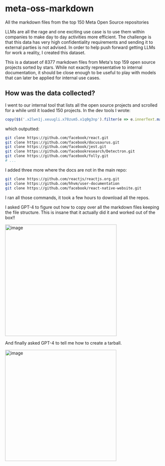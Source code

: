 # meta-oss-markdown
All the markdown files from the top 150 Meta Open Source repositories

LLMs are all the rage and one exciting use case is to use them within companies to make day to day activities more efficient. The challenge is that this data has very high confidentiality requirements and sending it to external parties is not advised. In order to help push forward getting LLMs for work a reality, I created this dataset.

This is a dataset of 8377 markdown files from Meta's top 159 open source projects sorted by stars. While not exactly representative to internal documentation, it should be close enough to be useful to play with models that can later be applied for internal use cases.

## How was the data collected?

I went to our internal tool that lists all the open source projects and scrolled for a while until it loaded 150 projects. In the dev tools I wrote:
```javascript
copy($$('.x2lwn1j.xeuugli.x78zum5.x1q0g3np').filter(e => e.innerText.match(/^[a-zA-Z0-9]+\n\/\n[a-zA-Z0-9]+$/)).map(e => 'git clone https://github.com/' + e.innerText.replace(/\n/g, '') + '.git').join('\n'))
```

which outputted:

```sh
git clone https://github.com/facebook/react.git
git clone https://github.com/facebook/docusaurus.git
git clone https://github.com/facebook/jest.git
git clone https://github.com/facebookresearch/Detectron.git
git clone https://github.com/facebook/folly.git
# ...
```

I added three more where the docs are not in the main repo:

```sh
git clone https://github.com/reactjs/reactjs.org.git
git clone https://github.com/hhvm/user-documentation
git clone https://github.com/facebook/react-native-website.git
```

I ran all those commands, it took a few hours to download all the repos.

I asked GPT-4 to figure out how to copy over all the markdown files keeping the file structure. This is insane that it actually did it and worked out of the box!!

<img width="363" alt="image" src="https://user-images.githubusercontent.com/197597/225683331-02e59409-44bf-41b5-8b1e-af79e51997ff.png">

And finally asked GPT-4 to tell me how to create a tarball.

<img width="362" alt="image" src="https://user-images.githubusercontent.com/197597/225683631-16dcdc31-d691-4fde-920b-ce3583c35099.png">

